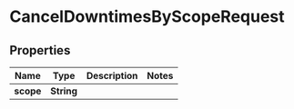

# CancelDowntimesByScopeRequest

## Properties

Name | Type | Description | Notes
------------ | ------------- | ------------- | -------------
**scope** | **String** |  | 



